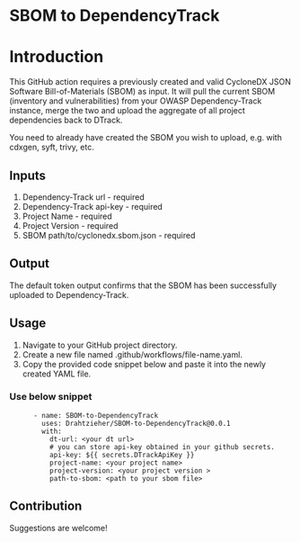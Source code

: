 # SBOM to DependencyTrack

# Introduction

This GitHub action requires a previously created and valid CycloneDX JSON Software Bill-of-Materials (SBOM) as input. It will pull the current SBOM (inventory and vulnerabilities) from your OWASP Dependency-Track instance, merge the two and upload the aggregate of all project dependencies back to DTrack.

You need to already have created the SBOM you wish to upload, e.g. with cdxgen, syft, trivy, etc.

## Inputs

1) Dependency-Track url - required
2) Dependency-Track api-key - required
3) Project Name - required
4) Project Version - required
5) SBOM path/to/cyclonedx.sbom.json - required

## Output
The default token output confirms that the SBOM has been successfully uploaded to Dependency-Track.

## Usage

1) Navigate to your GitHub project directory.
2) Create a new file named .github/workflows/file-name.yaml.
3) Copy the provided code snippet below and paste it into the newly created YAML file.

### Use below snippet
```
      - name: SBOM-to-DependencyTrack
        uses: Drahtzieher/SBOM-to-DependencyTrack@0.0.1
        with:
          dt-url: <your dt url>
          # you can store api-key obtained in your github secrets.
          api-key: ${{ secrets.DTrackApiKey }}
          project-name: <your project name>
          project-version: <your project version >
          path-to-sbom: <path to your sbom file>
```

## Contribution

Suggestions are welcome!
